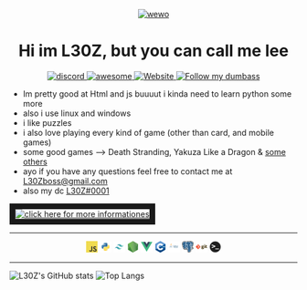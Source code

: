 <p align="center">
  <a href="helo">
    <img alt="wewo" src="https://i.imgur.com/aoV8aqB.gif" />
  </a>
</p>
<h1 align="center">
  Hi im L30Z, but you can call me lee
</h1>

<p align="center">
  <a href="discord.gg">
    <img src="https://shields.io/discord/742049293992460288" alt="discord" />
  </a>
  <a href="awesome">
    <img alt="awesome" src="https://awesome.re/badge.svg">
  </a>
  <a href="https://L30Zmine.github.io">
    <img alt="Website" src="https://img.shields.io/badge/-website-blue">
  </a>
  <a href="https://www.github.com/L30Zmine">
    <img src="https://shields.io/github/followers/L30Zmine?label=Follow" alt="Follow my dumbass" />
  </a>
</p>

- Im pretty good at Html and js buuuut i kinda need to learn python some more
- also i use linux and windows
- i like puzzles
- i also love playing every kind of game (other than card, and mobile games)
- some good games --> Death Stranding, Yakuza Like a Dragon & [some others](OTHERGOODGAMES.md)
- ayo if you have any questions feel free to contact me at L30Zboss@gmail.com
- also my dc [L30Z#0001](https://www.discord.gg/Y2VQWzr)

<a href="https://youtu.be/dQw4w9WgXcQ
" target="_blank"><img src="https://i.imgur.com/DlcFrbK.png" 
alt="click here for more informationes" width="870" height="100" border="10" /></a>

---

<p align="center">
  <code><img height="20" src="https://raw.githubusercontent.com/github/explore/80688e429a7d4ef2fca1e82350fe8e3517d3494d/topics/javascript/javascript.png"></code>
  <code><img height="20" src="https://raw.githubusercontent.com/github/explore/80688e429a7d4ef2fca1e82350fe8e3517d3494d/topics/python/python.png"></code>
  <code><img height="20" src="https://raw.githubusercontent.com/github/explore/80688e429a7d4ef2fca1e82350fe8e3517d3494d/topics/tailwind/tailwind.png"></code>
  <code><img height="20" src="https://raw.githubusercontent.com/github/explore/80688e429a7d4ef2fca1e82350fe8e3517d3494d/topics/nodejs/nodejs.png"></code>
  <code><img height="20" src="https://raw.githubusercontent.com/github/explore/80688e429a7d4ef2fca1e82350fe8e3517d3494d/topics/vue/vue.png"></code>
  <code><img height="20" src="https://raw.githubusercontent.com/github/explore/80688e429a7d4ef2fca1e82350fe8e3517d3494d/topics/cpp/cpp.png"></code>
  <code><img height="20" src="https://raw.githubusercontent.com/github/explore/80688e429a7d4ef2fca1e82350fe8e3517d3494d/topics/java/java.png"></code>
  <code><img height="20" src="https://raw.githubusercontent.com/github/explore/80688e429a7d4ef2fca1e82350fe8e3517d3494d/topics/postgresql/postgresql.png"></code>
  <code><img height="20" src="https://raw.githubusercontent.com/github/explore/80688e429a7d4ef2fca1e82350fe8e3517d3494d/topics/git/git.png"></code>
  <code><img height="20" src="https://raw.githubusercontent.com/github/explore/80688e429a7d4ef2fca1e82350fe8e3517d3494d/topics/terminal/terminal.png"></code>
<p align="center">

---


![L30Z's GitHub stats](https://github-readme-stats.vercel.app/api?username=L30Zmine&show_icons=true&theme=dark)
![Top Langs](https://github-readme-stats.vercel.app/api/top-langs/?username=L30Zmine&theme=dark)

